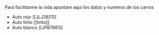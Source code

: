Para facilitarme la vida apuntare aqui los datos y numeros de los carros

- Auto rojo [[JLJ3821]]
- Auto tinto [[tinto]]
- Auto blanco [[JFB7661]] 